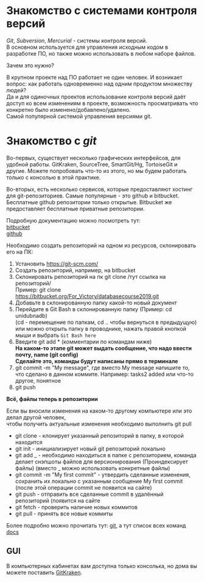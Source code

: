 # Знакомство с системами контроля версий

_Git_, _Subversion_, _Mercurial_ - системы контроля версий.  
В основном используется для управления исходным кодом в разработке ПО, но также
можно использовать в любом наборе файлов.

Зачем это нужно?

В крупном проекте над ПО работает не один человек. И возникает вопрос:
как работать одновременно над одним продуктом множеству людей?  
Да и для одиночных проектов использование контроля версий даёт доступ ко всем
изменениям в проекте, возможность просматривать что конкретно было изменено/добавлено/удалено.  
Самой популярной системой управления версиями git.

# Знакомство с _git_

Во-первых, существует несколько графических интерфейсов, для удобной работы. GitKraken, SourceTree, SmartGit/Hg, TortoiseGit и другие. Можете попробовать что-то из этого, но мы будем работать только с консолью в этой практике.

Во-вторых, есть несколько сервисов, которые предоставляют хостинг для git-репозиториев.
Самые популярные - это github и bitbucket. Бесплатные github репозитории только открытые.
Bitbucket же предоставляет бесплатные приватные репозитории.

Подробную документацию можно посмотреть тут:  
[bitbucket](https://confluence.atlassian.com/bitbucket/bitbucket-cloud-documentation-221448814.html)  
[github](https://guides.github.com/activities/hello-world/)

Необходимо создать репозиторий на одном из ресурсов, склонировать его на ПК:

1. Установить https://git-scm.com/
2. Создать репозиторий, например, на bitbucket
3. Склонировать репозиторий на пк git clone /тут ссылка на репозиторий/  
   Пример: git clone https://bitbucket.org/For_Victory/databasecourse2019.git
4. Добавьте в склонированную папку какой-то новый документ
5. Перейдите в Git Bash в склонированную папку (Пример: cd unidubnadb)  
   (cd - перемещение по папкам, cd .. чтобы вернуться в предыдущую) или можно открыть папку в проводнике, нажать правой кнопкой мыши и выбрать `Git Bash here`
6. Введите git add \* (комментарии по командам ниже)  
   **На каком-то этапе git может выдать сообщение, что надо ввести почту, name (git config)  
   Сделайте это, команды будут написаны прямо в терминале**
7. git commit -m "My message", где вместо My message напишите то, что сделано в данном коммите. Например: tasks2 added или что-то другое, понятное
8. git push

**Всё, файлы теперь в репозитории**

Если вы вносили изменения на каком-то другому компьютере или это делал другой человек,  
чтобы получить актуальные изменения необходимо выполнить git pull

- git clone - клонирует указанный репозиторий в папку, в которой находится
- git init - инициализирует новый git репозиторий локально
- git add _ - необходимо находиться в папке с репозиторием, команда делает снэпшоты файлов для версионирования (Проиндексирует файлы) (вместо _ можно использовать конкретные файлы)
- git commit -m "My first commit" - утвердить сделанные изменения, сохранить их локально с указанным сообщение My first commit (после этой операции commit не появится на сайте)
- git push - отправить все сделанные commit в удалённый репозиторий (появится на сайте
- git fetch - проверить наличие новых коммитов
- git pull - принять все новые коммиты

Более подробно можно прочитать тут:
[git](https://git-scm.com/doc), а тут список всех команд [docs](https://services.github.com/on-demand/downloads/github-git-cheat-sheet.pdf)

## GUI

В компьютерных кабинетах вам доступна только консолька, но дома вы можете поставить [GitKraken](https://www.gitkraken.com/).
